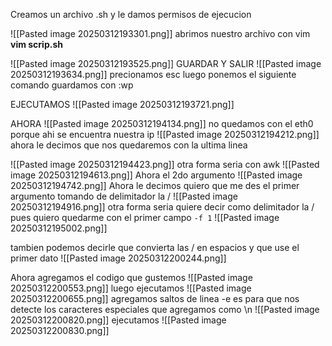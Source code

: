 Creamos un archivo .sh y le damos permisos de ejecucion

![[Pasted image 20250312193301.png]]
abrimos nuestro archivo con vim
**vim scrip.sh**

![[Pasted image 20250312193525.png]]
GUARDAR Y SALIR
![[Pasted image 20250312193634.png]]
precionamos esc luego ponemos el siguiente comando 
guardamos con  :wp



EJECUTAMOS
![[Pasted image 20250312193721.png]]


AHORA
![[Pasted image 20250312194134.png]]
no quedamos con el eth0 porque ahi se encuentra nuestra ip
![[Pasted image 20250312194212.png]]
ahora le decimos que nos quedaremos con la ultima linea

![[Pasted image 20250312194423.png]]
otra forma seria con awk 
![[Pasted image 20250312194613.png]]
Ahora el 2do argumento
![[Pasted image 20250312194742.png]]
Ahora le decimos quiero que me des el primer argumento tomando de delimitador la /
![[Pasted image 20250312194916.png]]
otra forma
seria 
quiere decir como delimitador la / pues quiero quedarme con el primer campo `-f 1`
![[Pasted image 20250312195002.png]]

tambien podemos decirle que convierta las / en espacios y que use el primer dato
![[Pasted image 20250312200244.png]]

Ahora agregamos el codigo que gustemos
![[Pasted image 20250312200553.png]]
luego ejecutamos
![[Pasted image 20250312200655.png]]
agregamos saltos de linea
-e es para que nos detecte los caracteres especiales que agregamos como \n
![[Pasted image 20250312200820.png]]
ejecutamos
![[Pasted image 20250312200830.png]]
